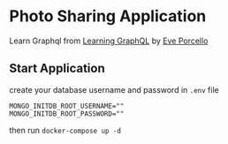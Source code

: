 # Photo Sharing Application

Learn Graphql from [Learning GraphQL](https://www.oreilly.com/library/view/learning-graphql/9781492030706/) by [Eve Porcello](https://twitter.com/eveporcello)

## Start Application

create your database username and password in `.env` file

```shell
MONGO_INITDB_ROOT_USERNAME=""
MONGO_INITDB_ROOT_PASSWORD=""
```

then run `docker-compose up -d`
